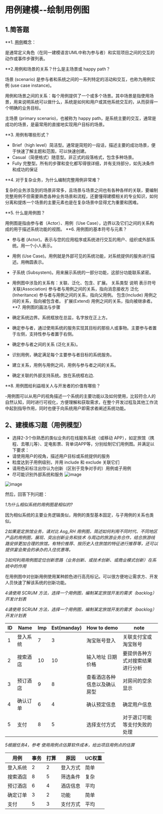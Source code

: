 ﻿﻿﻿用例建模--绘制用例图
========

## 1.简答题

**1. [用例](https://en.wikipedia.org/wiki/Use_case)概念：

是通常定义角色（在同一建模语言UML中称为参与者）和实现项目之间的交互的动作或事件步骤列表。

**2.用例和场景的关系？什么是主场景或 happy path？

场景 (scenario) 是参与者和系统之间的一系列特定的活动和交互，也称为用例实例 (use case instance)。

用例和场景之间的关系：每个用例提供了一个或多个场景。其中场景是指使用场景，用来说明系统可以做什么，系统是如何和用户或其他系统交互的，从而获得一个明确的业务目标。

主场景 (primary scenario)，也被称为 happy path，是系统主要的交互，通常是成功的场景，是最常用的直接地实现用户目标的场景。

**3. 用例有哪些形式？

- Brief（high level）简洁型。通常是简短的一段话，描述主要的成功场景，便于快速了解主题和范围，可以快速创建。
- Casual（简便格式）随意型。非正式的段落格式，包含多种场景。
- Fully 完整型。所有的步骤和变化都写得很详细，并有支持部分，如先决条件和成功的保证


**4. 对于复杂业务，为什么编制完整用例非常难？

复杂的业务涉及到的场景非常多，且场景与场景之间也有各种各样的关联，要编制完整用例不但需要熟悉各种业务场景和流程，还要懂得建模相关的专业知识，如何分离和提炼一个场景的主要元素也是在复杂场景中显得尤为重要和困难。

**5. 什么是用例图？

用例图是指由参与者（Actor）、用例（Use Case），边界以及它们之间的关系构成的用于描述系统功能的视图。
**6. 用例图的基本符号与元素？

- 参与者 (Actor)。表示与您的应用程序或系统进行交互的用户、组织或外部系统。用一个小人表示。

- 用例 (Use Case)。用例就是外部可见的系统功能，对系统提供的服务进行描述。用椭圆表示。

- 子系统 (Subsystem)。用来展示系统的一部分功能，这部分功能联系紧密。

- 用例图中涉及的关系有：关联、泛化、包含、扩展。
 关系类型 说明 表示符号
 关联(Association)	参与者与用例之间的关系，指向消息接收方	
 泛化(Inheritance)	参与者与用例之间的关系，指向父用例。 
 包含(Include) 用例之间的关系，指向被包含者。 
 扩展(Extend) 用例之间的关系，指向被继承者。
**7. 用例图的画法与步骤

- 确定系统边界。系统框放在总监，名字放在正上方。

- 确定参与者，通过使用系统的服务实现其目标的那些人或事物。主要参与者置于左侧，支持性参与者置于右侧。

- 确定参与者之间的关系 (泛化关系)。

- 识别用例，确定满足每个主要参与者目标的系统服务。

- 建立关系，用例与用例之间，用例与参与者之间的关系。

- 确定关联的外部支持系统。放在系统框右边.

**8. 用例图给利益相关人与开发者的价值有哪些？

-用例图可以从用户的视角描述一个系统的主要功能以及如何使用，比较符合人的自然认知，同时进行可视化，方便理解和获取需求，在整个开发过程及其他工作流中起到指导作用，同时也便于向系统用户即需求者阐述系统功能。

## 2、建模练习题（用例模型）

 - 选择2-3个你熟悉的类似业务的在线服务系统（或移动 APP），如定旅馆（携程、去哪儿等）、定电影票、背单词APP等，分别绘制它们用例图。并满足以下要求：
-  请使用用户的视角，描述用户目标或系统提供的服务
-  粒度达到子用例级别，并用 include 和 exclude 关联它们
-  请用色彩标注出你认为创新（区别于竞争对手的）用例或子用例
-  尽可能识别外部系统和服务
![image](https://img-blog.csdnimg.cn/20190412121629270.png?x-oss-process=image/watermark,type_ZmFuZ3poZW5naGVpdGk,shadow_10,text_aHR0cHM6Ly9ibG9nLmNzZG4ubmV0L2h1YW5nc2hr,size_16,color_FFFFFF,t_70)

![image](https://img-blog.csdn.net/20180513224408591)


然后，回答下列问题：

*1为什么相似系统的用例图是相似的?*

因为相似系统的主要业务逻辑类似，用例的类型基本固定，与子用例的关系也类似。

*2如果是定旅馆业务，请对比 Asg_RH 用例图，简述如何利用不同时代、不同地区产品的用例图，展现、突出创新业务和技术
与周边的旅游业务合作，结合旅游线路安排更加合理的旅馆。有特价推荐、按历史入住旅馆的特征进行推荐等，还可以提供宴会聚会的承办的入住优惠等。*

*3如何利用用例图定位创新思路（业务创新、或技术创新、或商业模式创新）在系统中的作用*

在用例图中对创新用例使用某种颜色进行高亮标记。可以很方便地让需求方、开发人员快速了解该系统的创新功能。

*4请使用 SCRUM 方法，选择一个用例图，编制某定旅馆开发的需求（backlog）开发计划表*

*4请使用 SCRUM 方法，选择一个用例图，编制某定旅馆开发的需求（backlog）开发计划表*

| ID | Name | Imp | Est(manday) | How to demo | note |
| -- | ------ | ----- | ------------- | ---------------- | -----|
| 1 | 登入系统 | 7 | 3 | 淘宝账号登入 | 关联支付宝或淘宝账号 |
| 2 | 搜索酒店 | 10 | 10 | 输入地址 日期 价格 | 要提供各种方式对搜索结果进行分析 |
| 3 | 预订酒店 | 9 | 8 | 查看酒店各种信息以及确认房型 | 对房间的空余显示 |
| 4 | 确认订单 | 6 | 4 | 确认预定信息 | 确定用户信息 |
| 5 | 支付 | 8 | 5 | 选择支付方式 | 对于退订可能等支付失败的处理 |

*5根据任务4，参考 使用用例点估算软件成本，给出项目用例点的估算*

| 用例 | 事务 | 打算 | 原因 | UC权重 |
|----- | ---- | --- | --- | ----- |
| 登入系统 | 2 | 2 | 登入方式 | 简单 |
| 搜索酒店 | 8 | 5 | 筛选条件 | 复杂 |
| 预订酒店 | 6 | 4 | 酒店信息 | 平均 |
| 确定订单 | 3 | 2| 功能 | 简单|
| 支付 | 5 | 3 | 支付方式 | 平均 |


